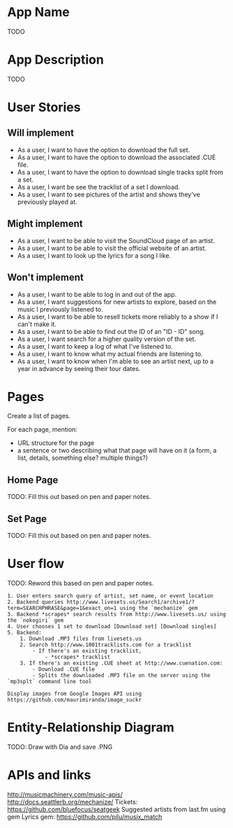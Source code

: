 # App Name

TODO

# App Description

TODO

# User Stories

## Will implement

- As a user, I want to have the option to download the full set.
- As a user, I want to have the option to download the associated .CUE file.
- As a user, I want to have the option to download single tracks split from a set.
- As a user, I want be see the tracklist of a set I download.
- As a user, I want to see pictures of the artist and shows they've previously played at.

## Might implement

- As a user, I want to be able to visit the SoundCloud page of an artist.
- As a user, I want to be able to visit the official website of an artist.
- As a user, I want to look up the lyrics for a song I like.

## Won't implement

- As a user, I want to be able to log in and out of the app.
- As a user, I want suggestions for new artists to explore, based on the music I previously listened to.
- As a user, I want to be able to resell tickets more reliably to a show if I can't make it.
- As a user, I want to be able to find out the ID of an "ID - ID" song.
- As a user, I want search for a higher quality version of the set.
- As a user, I want to keep a log of what I've listened to.
- As a user, I want to know what my actual friends are listening to.
- As a user, I want to know when I'm able to see an artist next, up to a year in advance by seeing their tour dates.

# Pages

Create a list of pages. 

For each page, mention:
- URL structure for the page
- a sentence or two describing what that page will have on it (a form, a list, details, something else? multiple things?)

## Home Page

TODO: Fill this out based on pen and paper notes.

## Set Page

TODO: Fill this out based on pen and paper notes.

# User flow 

TODO: Reword this based on pen and paper notes.

```
1. User enters search query of artist, set name, or event location
2. Backend queries http://www.livesets.us/Search1/archive1/?term=SEARCHPHRASE&page=1&exact_on=1 using the `mechanize` gem
3. Backend *scrapes* search results from http://www.livesets.us/ using the `nokogiri` gem
4. User chooses 1 set to download [Download set] [Download singles]
5. Backend:
    1. Download .MP3 files from livesets.us
    2. Search http://www.1001tracklists.com for a tracklist
        - If there's an existing tracklist,
            - *scrapes* tracklist
    3. If there's an existing .CUE sheet at http://www.cuenation.com:
        - Download .CUE file
        - Splits the downloaded .MP3 file on the server using the `mp3splt` command line tool

Display images from Google Images API using https://github.com/maurimiranda/image_suckr
```

# Entity-Relationship Diagram

TODO: Draw with Dia and save .PNG

# APIs and links

http://musicmachinery.com/music-apis/
http://docs.seattlerb.org/mechanize/
Tickets: https://github.com/bluefocus/seatgeek
Suggested artists from last.fm using gem
Lyrics gem: https://github.com/pilu/musix_match
